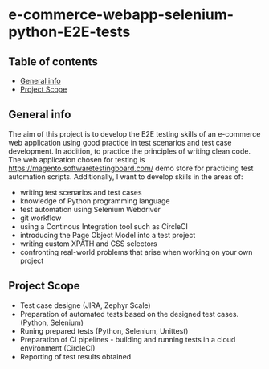 # e-commerce-webapp-selenium-python-E2E-tests

## Table of contents
* [General info](#general-info)
* [Project Scope](#project-scope)

## General info
 The aim of this project is to develop the E2E testing skills of an e-commerce web application using good practice in test scenarios and test case development. In addition, to practice the principles of writing clean code. The web application chosen for testing is https://magento.softwaretestingboard.com/ demo store for practicing test automation scripts.
Additionally, I want to develop skills in the areas of:
  - writing test scenarios and test cases
  - knowledge of Python programming language 
  - test automation using Selenium Webdriver
  - git workflow 
  - using a Continous Integration tool such as CircleCI 
  - introducing the Page Object Model into a test project 
  - writing custom XPATH and CSS selectors
  - confronting real-world problems that arise when working on your own project

## Project Scope
- Test case designe (JIRA, Zephyr Scale)
- Preparation of automated tests based on the designed test cases. (Python, Selenium)
- Runing prepared tests (Python, Selenium, Unittest)
- Preparation of CI pipelines - building and running tests in a cloud environment (CircleCI)
- Reporting of test results obtained
